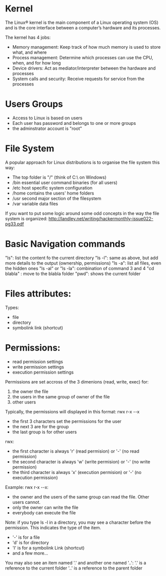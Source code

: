 Kernel
======
The Linux® kernel is the main component of a Linux operating system (OS) and is the core interface between a computer’s hardware and its processes.

The kernel has 4 jobs:
- Memory management: Keep track of how much memory is used to store what, and where
- Process management: Determine which processes can use the CPU, when, and for how long
- Device drivers: Act as mediator/interpreter between the hardware and processes
- System calls and security: Receive requests for service from the processes


Users Groups
============
- Access to Linux is based on users
- Each user has password and belongs to one or more groups
- the adminstrator account is "root"

File System 
============
A popular approach for Linux distributions is to organise the file system this way:
- The top folder is "/" (think of  C:\ on Windows)
- /bin essential user command binaries (for all users)
- /etc host specific system configuration
- /home contains the users' home folders
- /usr second major section of the filesystem
- /var variable data files

If you want to put some logic around some odd concepts in the way the file system is organized: http://landley.net/writing/hackermonthly-issue022-pg33.pdf


Basic Navigation commands
=========================
"ls": list the content fo the current directory
"ls -l": same as above, but add more details to the output (ownership, permissions)
"ls -a": list all files, even the hidden ones
"ls -al" or "ls -la": combination of command 3 and 4
"cd blabla" : move to the blabla folder
"pwd": shows the current folder


Files attributes:
=================
Types:
- file
- directory
- symbolink link (shortcut)

Permissions:
============
- read permission settings
- write permission settings
- execution permission settings

Permissions are set accross of the 3 dimenions (read, write, exec) for:
1) the owner the file 
2) the users in the same group of owner of the file 
3) other users

Typically, the permissions will displayed in this format:
rwx r-x --x
- the first 3 characters set the permissions for the user
- the next 3 are for the group
- the last group is for other users

rwx:
- the first  character is always 'r' (read permision) or '-' (no read permission) 
- the second character is always 'w' (write permision) or '-' (no write permission) 
- the third  character is always 'x' (execution permision) or '-' (no execution permission) 


Example:
rwx r-x --x:
- the owner and the users of the same group can read the file. Other users cannot.
- only the owner can write the file
- everybody can execute the file

Note: 
if you type ls -l in a directory, you may see a character before the permission. This indicates the type of the item. 
- '-' is for a file
- 'd' is for directory
- 'l' is for a symbolink Link (shortcut)
- and a few more...

You may also see an item named '.' and another one named '..':
'.' is a reference to the current folder
'..' is a reference to the parent folder

